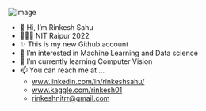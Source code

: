 ![image](https://github.com/irinkesh/irinkesh/assets/159822614/be00d316-73fb-47b3-af6f-d210eef706fe)








- 👋 Hi, I’m Rinkesh Sahu
- 👨🏻‍🎓 NIT Raipur 2022
- ✨ This is my new Github account
- 👀 I’m interested in Machine Learning and Data science
- 🌱 I’m currently learning Computer Vision
- 📫 You can reach me at ...
  * www.linkedin.com/in/rinkeshsahu/
  * www.kaggle.com/rinkesh01
  * rinkeshnitrr@gmail.com

<!---
irinkesh/irinkesh is a ✨ special ✨ repository because its `README.md` (this file) appears on your GitHub profile.
You can click the Preview link to take a look at your changes.
--->

